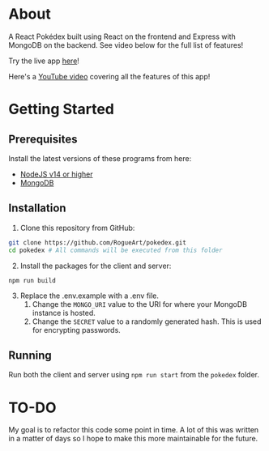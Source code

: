 # About

A React Pokédex built using React on the frontend and Express with MongoDB on
the backend. See video below for the full list of features!

Try the live app [here](https://react-express-pokedex.herokuapp.com/)!

Here's a [YouTube video](https://www.youtube.com/watch?v=9VjhjTBxgmg) covering all the
features of this app!

# Getting Started

## Prerequisites

Install the latest versions of these programs from here:

- [NodeJS v14 or higher](https://nodejs.org/en/download/)
- [MongoDB](https://docs.mongodb.com/manual/installation/)

## Installation

1. Clone this repository from GitHub:

```bash
git clone https://github.com/RogueArt/pokedex.git
cd pokedex # All commands will be executed from this folder
```

2. Install the packages for the client and server:
```
npm run build
```

3. Replace the .env.example with a .env file.
   1. Change the `MONGO_URI` value to the URI for where your MongoDB instance is
      hosted.
   2. Change the `SECRET` value to a randomly generated hash. This is used for
      encrypting passwords.

## Running

Run both the client and server using `npm run start` from the `pokedex` folder.

# TO-DO

My goal is to refactor this code some point in time. A lot of this was written
in a matter of days so I hope to make this more maintainable for the future.
